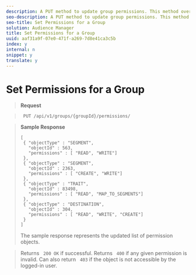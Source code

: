 ```yaml
---
description: A PUT method to update group permissions. This method overwrites the old permissions with the new permissions.
seo-description: A PUT method to update group permissions. This method overwrites the old permissions with the new permissions.
seo-title: Set Permissions for a Group
solution: Audience Manager
title: Set Permissions for a Group
uuid: aaf31a9f-07e0-471f-a269-7d8e41ca3c5b
index: y
internal: n
snippet: y
translate: y
---
```


# Set Permissions for a Group


>**Request** 

>` PUT /api/v1/groups/{groupId}/permissions/` 

>**Sample Response** 
>
>```
>[ 
>  { "objectType" : "SEGMENT",
>    "objectId" : 563,
>    "permissions" : [ "READ", "WRITE"]
>  },
>  { "objectType" : "SEGMENT",
>    "objectId" : 2363,
>    "permissions" : [ "CREATE", "WRITE"]
>  },
>  { "objectType" : "TRAIT",
>    "objectId" : 83498,
>    "permissions" : [ "READ", "MAP_TO_SEGMENTS"]
>  },
>  { "objectType" : "DESTINATION",
>    "objectId" : 304,
>    "permissions" : [ "READ", "WRITE", "CREATE"]
>  }
>]
>```
>The sample response represents the updated list of permission objects. 

>Returns ` 200 OK` if successful. Returns ` 400` if any given permission is invalid. Can also return ` 403` if the object is not accessible by the logged-in user. 
